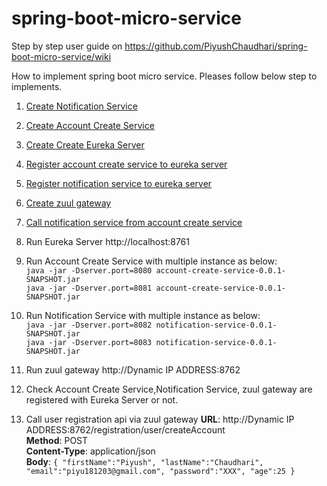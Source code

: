 # spring-boot-micro-service

Step by step user guide on https://github.com/PiyushChaudhari/spring-boot-micro-service/wiki

How to implement spring boot micro service. Pleases follow below step to implements.

  1.  [Create Notification Service](../../wiki/Create-Notification-Service)
 1.  [Create Account Create Service](../../wiki/Create-Account-Create-Service)
 1.  [Create Create Eureka Server](../../wiki/Create-Eureka-Server)
 1.  [Register account create service to eureka server](../../wiki/Register-Account-Create-Service-To-Eureka-Server)
 1.  [Register notification service to eureka server](../../wiki/Register-Notification-Service-To-Eureka-Server)
 1.  [Create zuul gateway](../../wiki/Create-Zuul-Gateway)
 1.  [Call notification service from account create service](../../wiki/Call-Notification-Service-From-Account-Create-Service)
 1.  Run Eureka Server http://localhost:8761
 1.  Run Account Create Service with multiple instance as below: <br>
     `java -jar -Dserver.port=8080 account-create-service-0.0.1-SNAPSHOT.jar` <br>
     `java -jar -Dserver.port=8081 account-create-service-0.0.1-SNAPSHOT.jar` <br>
 1.  Run Notification Service with multiple instance as below: <br>
     `java -jar -Dserver.port=8082 notification-service-0.0.1-SNAPSHOT.jar` <br>
     `java -jar -Dserver.port=8083 notification-service-0.0.1-SNAPSHOT.jar` <br>     
 1.  Run zuul gateway http://Dynamic IP ADDRESS:8762
 1.  Check Account Create Service,Notification Service, zuul gateway are registered with Eureka Server or not.

 1. Call user registration api via zuul gateway
    **URL**: http://Dynamic IP ADDRESS:8762/registration/user/createAccount <br>
    **Method**: POST <br>
    **Content-Type**: application/json <br>
    **Body**:
    `{
	"firstName":"Piyush",
	"lastName":"Chaudhari",
	"email":"piyu181203@gmail.com",
	"password":"XXX",
	"age":25
    }` <br>
